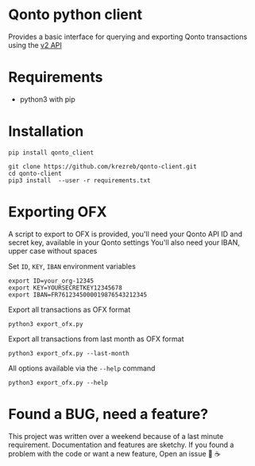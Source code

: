 # Qonto python client

Provides a basic interface for querying and exporting Qonto transactions using the [v2 API](https://api-doc.qonto.com/docs/business-api/ZG9jOjI5NjA5OQ-getting-started)

# Requirements

- python3 with pip


# Installation

```
pip install qonto_client
```

```
git clone https://github.com/krezreb/qonto-client.git
cd qonto-client
pip3 install  --user -r requirements.txt
```

# Exporting OFX 

A script to export to OFX is provided, you'll need your Qonto API ID and secret key, available in your Qonto settings
You'll also need your IBAN, upper case without spaces

Set `ID`, `KEY`, `IBAN` environment variables

```
export ID=your_org-12345
export KEY=YOURSECRETKEY12345678
export IBAN=FR7612345000019876543212345
```

Export all transactions as OFX format

`python3 export_ofx.py`
  
Export all transactions from last month as OFX format

`python3 export_ofx.py --last-month`

All options available via the `--help` command
  
`python3 export_ofx.py --help`
  
# Found a BUG, need a feature?

This project was written over a weekend because of a last minute requirement.  Documentation and features are sketchy.
If you found a problem with the code or want a new feature, Open an issue 🍺 ☕

